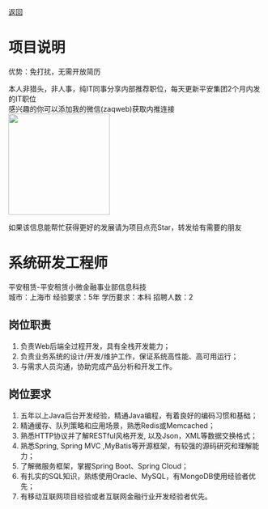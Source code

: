 [返回](../../)

# 项目说明

优势：免打扰，无需开放简历

本人非猎头，非人事，纯IT同事分享内部推荐职位，每天更新平安集团2个月内发的IT职位  
感兴趣的你可以添加我的微信(zaqweb)获取内推连接  
<img src="https://github.com/zaqweb/PA-IT-JOBS/blob/master/WechatICode.jpeg"  height="200" width="200">

如果该信息能帮忙获得更好的发展请为项目点亮Star，转发给有需要的朋友

# 系统研发工程师
平安租赁-平安租赁小微金融事业部信息科技  
城市：上海市 经验要求：5年 学历要求：本科  招聘人数：2

## 岗位职责
1. 负责Web后端全过程开发，具有全栈开发能力；
2. 负责业务系统的设计/开发/维护工作，保证系统高性能、高可用运行；
3. 与需求人员沟通，协助完成产品分析和开发工作。

## 岗位要求
1. 五年以上Java后台开发经验，精通Java编程，有着良好的编码习惯和基础；
2. 精通缓存、队列策略和应用场景，熟悉Redis或Memcached；
3. 熟悉HTTP协议并了解RESTful风格开发, 以及Json，XML等数据交换格式；
4. 熟悉Spring, Spring MVC ,MyBatis等开源框架，有较强的源码研究和理解能力；
5. 了解微服务框架，掌握Spring Boot、Spring Cloud；
6. 有扎实的SQL知识，熟练使用Oracle、MySQL，有MongoDB使用经验者优先；
7. 有移动互联网项目经验或者互联网金融行业开发经验者优先。




